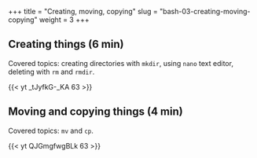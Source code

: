 +++
title = "Creating, moving, copying"
slug = "bash-03-creating-moving-copying"
weight = 3
+++

## Creating things (6 min)

Covered topics: creating directories with `mkdir`, using `nano` text editor, deleting with `rm` and
`rmdir`.

<!-- ```sh -->
<!-- $ mkdir thesis -->
<!-- $ ls -F -->
<!-- $ ls -F thesis -->
<!-- $ cd thesis -->
<!-- $ nano draft.txt   # let's spend few minutes learning how to use nano; can also use other editors -->
<!-- $ ls -->
<!-- $ more draft.txt   # displays a file one page at a time -->
<!-- $ cd .. -->
<!-- $ rm thesis   # getting an error - why? -->
<!-- $ rmdir thesis   # again getting an error - why? -->
<!-- $ rm thesis/draft.txt -->
<!-- $ rmdir thesis -->
<!-- ``` -->

<!-- Also could do 'rm -r thesis' in lieu of the last two commands. -->

<!-- 03-creating.mkv -->
{{< yt _tJyfkG-_KA 63 >}}

## Moving and copying things (4 min)

Covered topics: `mv` and `cp`.

<!-- ```sh -->
<!-- $ mkdir thesis -->
<!-- $ nano thesis/draft.txt -->
<!-- $ ls thesis -->
<!-- $ mv thesis/draft.txt thesis/quotes.txt -->
<!-- $ ls thesis -->
<!-- $ mv thesis/quotes.txt .   # . stands for current directory -->
<!-- $ ls thesis -->
<!-- $ ls -->
<!-- $ ls quotes.txt -->
<!-- ``` -->

<!-- ```sh -->
<!-- $ cp quotes.txt thesis/quotations.txt -->
<!-- $ ls quotes.txt thesis/quotations.txt -->
<!-- $ rm quotes.txt -->
<!-- $ ls quotes.txt thesis/quotations.txt -->
<!-- ``` -->

<!-- More than two arguments to mv/cp: -->
<!-- ```sh -->
<!-- $ touch  intro.txt  methods.txt  index.txt   # create three empty files -->
<!-- $ ls -->
<!-- $ mv  intro.txt  methods.txt  index.txt  thesis   # the last argument is the destination directory -->
<!-- $ ls -->
<!-- $ ls thesis -->
<!-- ``` -->

<!-- > **Quiz 5:** Suppose that you created a .txt file in your current directory to contain a list of the -->
<!-- > statistical tests you will need to do to analyze your data, and named it: statstics.txt. After creating -->
<!-- > and saving this file you realize you misspelled the filename! You want to correct the mistake, which of -->
<!-- > the following commands could you use to do so? -->

<!-- > **Quiz 6:** What is the output of the closing `ls` command in the sequence shown below? -->

<!-- 03-moving.mkv -->
{{< yt QJGmgfwgBLk 63 >}}
